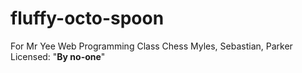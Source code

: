# fluffy-octo-spoon
For Mr Yee Web Programming Class Chess Myles, Sebastian, Parker
Licensed: "**By no-one**"
